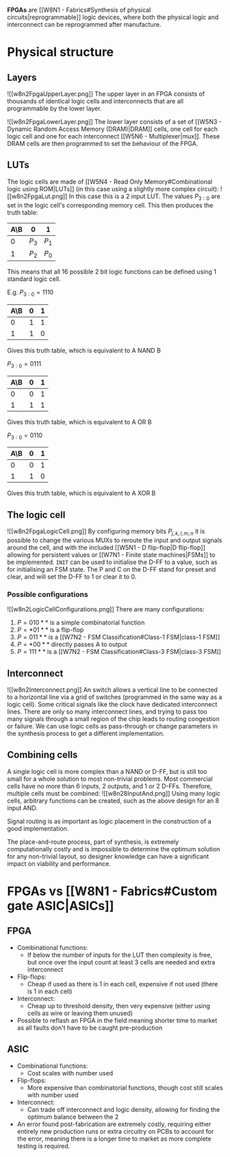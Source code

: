 **FPGAs** are [[W8N1 - Fabrics#Synthesis of physical circuits|reprogrammable]] logic devices, where both the physical logic and interconnect can be reprogrammed after manufacture.
# Physical structure
## Layers
![[w8n2FpgaUpperLayer.png]]
The upper layer in an FPGA consists of thousands of identical logic cells and interconnects that are all programmable by the lower layer.

![[w8n2FpgaLowerLayer.png]]
The lower layer consists of a set of [[W5N3 - Dynamic Random Access Memory (DRAM)|DRAM]] cells, one cell for each logic cell and one for each interconnect [[W5N6 - Multiplexer|mux]].
These DRAM cells are then programmed to set the behaviour of the FPGA.

## LUTs
The logic cells are made of [[W5N4 - Read Only Memory#Combinational logic using ROM|LUTs]] (in this case using a slightly more complex circuit):
![[w8n2FpgaLut.png]]
In this case this is a 2 input LUT.
The values $P_{3:0}$ are set in the logic cell's corresponding memory cell.
This then produces the truth table:

| A\\B | 0     | 1     |
| ---- | ----- | ----- |
| 0    | $P_3$ | $P_1$ |
| 1    | $P_2$ | $P_0$ |

This means that all 16 possible 2 bit logic functions can be defined using 1 standard logic cell.

E.g.
$P_{3:0}=1110$

| A\\B | 0   | 1   |
| ---- | --- | --- |
| 0    | 1   | 1   |
| 1    | 1   | 0   |

Gives this truth table, which is equivalent to A NAND B

$P_{3:0}=0111$

| A\\B | 0   | 1   |
| ---- | --- | --- |
| 0    | 0   | 1   |
| 1    | 1   | 1   |

Gives this truth table, which is equivalent to A OR B

$P_{3:0}=0110$

| A\\B | 0   | 1   |
| ---- | --- | --- |
| 0    | 0   | 1   |
| 1    | 1   | 0   |

Gives this truth table, which is equivalent to A XOR B

## The logic cell
![[w8n2FpgaLogicCell.png]]
By configuring memory bits $P_{j,k,l,m,n}$ it is possible to change the various MUXs to reroute the input and output signals around the cell, and with the included [[W5N1 - D flip-flop|D flip-flop]] allowing for persistent values or [[W7N1 - Finite state machines|FSMs]] to be implemented. `INIT` can be used to initialise the D-FF to a value, such as for initialising an FSM state. The P and C on the D-FF stand for preset and clear, and will set the D-FF to 1 or clear it to 0.

### Possible configurations
![[w8n2LogicCellConfigurations.png]]
There are many configurations:
1. $P=010**$ is a simple combinatorial function
2. $P=*01**$ is a flip-flop
3. $P=011**$ is a [[W7N2 - FSM Classification#Class-1 FSM|class-1 FSM]]
4. $P=*00**$ directly passes A to output
5. $P=111**$ is a [[W7N2 - FSM Classification#Class-3 FSM|class-3 FSM]]

## Interconnect
![[w8n2Interconnect.png]]
An switch allows a vertical line to be connected to a horizontal line via a grid of switches (programmed in the same way as a logic cell).
Some critical signals like the clock have dedicated interconnect lines.
There are only so many interconnect lines, and trying to pass too many signals through a small region of the chip leads to routing congestion or failure.
We can use logic cells as pass-through or change parameters in the synthesis process to get a different implementation.

## Combining cells
A single logic cell is more complex than a NAND or D-FF, but is still too small for a whole solution to most non-trivial problems.
Most commercial cells have no more than 6 inputs, 2 outputs, and 1 or 2 D-FFs.
Therefore, multiple cells must be combined:
![[w8n28InputAnd.png]]
Using many logic cells, arbitrary functions can be created, such as the above design for an 8 input AND.

Signal routing is as important as logic placement in the construction of a good implementation.

The place-and-route process, part of synthesis, is extremely computationally costly and is impossible to determine the optimum solution for any non-trivial layout, so designer knowledge can have a significant impact on viability and performance.

# FPGAs vs [[W8N1 - Fabrics#Custom gate ASIC|ASICs]]
## FPGA
- Combinational functions:
	- If below the number of inputs for the LUT then complexity is free, but once over the input count at least 3 cells are needed and extra interconnect
- Flip-flops:
	- Cheap if used as there is 1 in each cell, expensive if not used (there is 1 in each cell)
- Interconnect:
	- Cheap up to threshold density, then very expensive (either using cells as wire or leaving them unused)
- Possible to reflash an FPGA in the field meaning shorter time to market as all faults don't have to be caught pre-production
## ASIC
- Combinational functions:
	- Cost scales with number used
- Flip-flops:
	- More expensive than combinatorial functions, though cost still scales with number used
- Interconnect:
	- Can trade off interconnect and logic density, allowing for finding the optimum balance between the 2
- An error found post-fabrication are extremely costly, requiring either entirely new production runs or extra circuitry on PCBs to account for the error, meaning there is a longer time to market as more complete testing is required.
